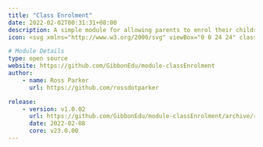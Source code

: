 ```yaml
---
title: "Class Enrolment"
date: 2022-02-02T00:31:31+08:00
description: A simple module for allowing parents to enrol their children in classes, with no appoval required.
icon: <svg xmlns="http://www.w3.org/2000/svg" viewBox="0 0 24 24" class="w-8 icon-click-target"><path class="fill-current" d="M21.97 12.73c-.25-.22-.56-.4-.92-.54L20 11.8a8 8 0 1 0-8.2 8.2l.4 1.06c.12.36.3.67.53.92a10 10 0 1 1 9.25-9.25zm-10.95 5.19a6 6 0 1 1 6.9-6.9l-2.39-.9a4 4 0 1 0-5.41 5.41l.9 2.39z"/><path class="fill-primary" d="M17.96 16.54l3.75 3.75a1 1 0 0 1-1.42 1.42l-3.75-3.75-.57 2.28a1 1 0 0 1-1.9.11l-3-8a1 1 0 0 1 1.28-1.29l8 3a1 1 0 0 1-.1 1.91l-2.3.57z"/></svg>

# Module Details
type: open source
website: https://github.com/GibbonEdu/module-classEnrolment
author:
    - name: Ross Parker
      url: https://github.com/rossdotparker

release:
    - version: v1.0.02
      url: https://github.com/GibbonEdu/module-classEnrolment/archive/refs/tags/v1.0.02.zip
      date: 2022-02-08
      core: v23.0.00
---
```

